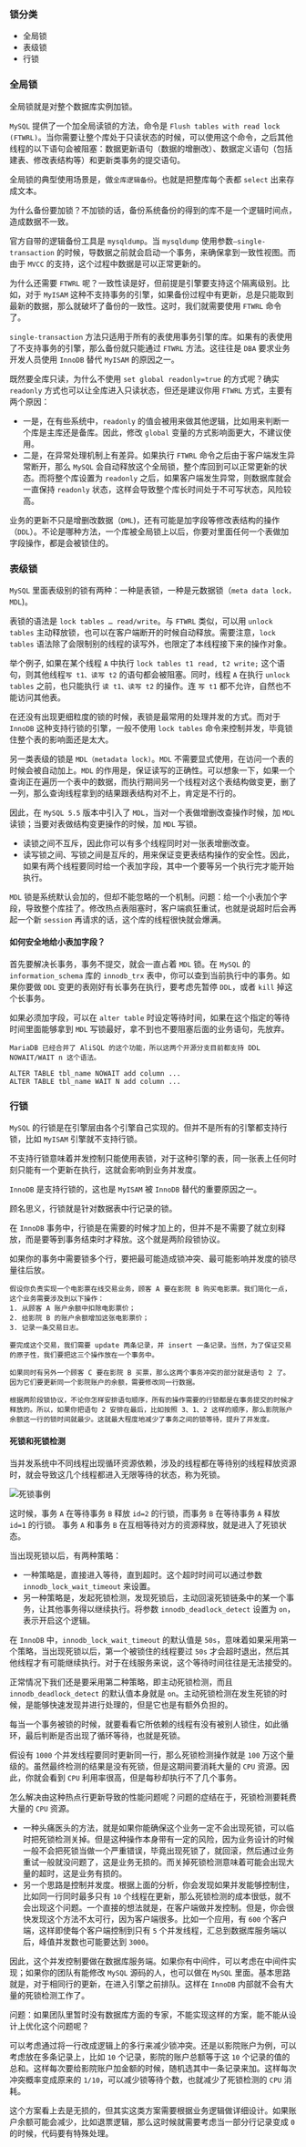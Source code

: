 ### 锁分类
- 全局锁
- 表级锁
- 行锁

### 全局锁

全局锁就是对整个数据库实例加锁。

`MySQL` 提供了一个加全局读锁的方法，命令是 `Flush tables with read lock (FTWRL)`。当你需要让整个库处于只读状态的时候，可以使用这个命令，之后其他线程的以下语句会被阻塞：数据更新语句（数据的增删改）、数据定义语句（包括建表、修改表结构等）和更新类事务的提交语句。

全局锁的典型使用场景是，做`全库逻辑备份`。也就是把整库每个表都 `select` 出来存成文本。

为什么备份要加锁？不加锁的话，备份系统备份的得到的库不是一个逻辑时间点，造成数据不一致。

官方自带的逻辑备份工具是 `mysqldump`。当 `mysqldump` 使用参数`–single-transaction` 的时候，导数据之前就会启动一个事务，来确保拿到一致性视图。而由于 `MVCC` 的支持，这个过程中数据是可以正常更新的。

为什么还需要 `FTWRL` 呢？一致性读是好，但前提是引擎要支持这个隔离级别。比如，对于 `MyISAM` 这种不支持事务的引擎，如果备份过程中有更新，总是只能取到最新的数据，那么就破坏了备份的一致性。这时，我们就需要使用 `FTWRL` 命令了。

`single-transaction` 方法只适用于所有的表使用事务引擎的库。如果有的表使用了不支持事务的引擎，那么备份就只能通过 `FTWRL` 方法。这往往是 `DBA` 要求业务开发人员使用 `InnoDB` 替代 `MyISAM` 的原因之一。


既然要全库只读，为什么不使用 `set global readonly=true` 的方式呢？确实 `readonly` 方式也可以让全库进入只读状态，但还是建议你用 `FTWRL` 方式，主要有两个原因：

- 一是，在有些系统中，`readonly` 的值会被用来做其他逻辑，比如用来判断一个库是主库还是备库。因此，修改 `global` 变量的方式影响面更大，不建议使用。
- 二是，在异常处理机制上有差异。如果执行 `FTWRL` 命令之后由于客户端发生异常断开，那么 `MySQL` 会自动释放这个全局锁，整个库回到可以正常更新的状态。而将整个库设置为 `readonly` 之后，如果客户端发生异常，则数据库就会一直保持 `readonly` 状态，这样会导致整个库长时间处于不可写状态，风险较高。

业务的更新不只是增删改数据（`DML`)，还有可能是加字段等修改表结构的操作（`DDL`）。不论是哪种方法，一个库被全局锁上以后，你要对里面任何一个表做加字段操作，都是会被锁住的。

### 表级锁

`MySQL` 里面表级别的锁有两种：一种是表锁，一种是元数据锁（`meta data lock，MDL`)。

表锁的语法是 `lock tables … read/write`。与 `FTWRL` 类似，可以用 `unlock tables` 主动释放锁，也可以在客户端断开的时候自动释放。需要注意，`lock tables` 语法除了会限制别的线程的读写外，也限定了本线程接下来的操作对象。

举个例子, 如果在某个线程 `A` 中执行 `lock tables t1 read, t2 write;` 这个语句，则其他线程`写 t1、读写 t2` 的语句都会被阻塞。同时，线程 `A` 在执行 `unlock tables` 之前，也只能执行 `读 t1、读写 t2` 的操作。连 `写 t1` 都不允许，自然也不能访问其他表。

在还没有出现更细粒度的锁的时候，表锁是最常用的处理并发的方式。而对于 `InnoDB` 这种支持行锁的引擎，一般不使用 `lock tables` 命令来控制并发，毕竟锁住整个表的影响面还是太大。

另一类表级的锁是 `MDL（metadata lock)`。`MDL` 不需要显式使用，在访问一个表的时候会被自动加上。`MDL` 的作用是，保证读写的正确性。可以想象一下，如果一个查询正在遍历一个表中的数据，而执行期间另一个线程对这个表结构做变更，删了一列，那么查询线程拿到的结果跟表结构对不上，肯定是不行的。

因此，在 `MySQL 5.5` 版本中引入了 `MDL`，当对一个表做增删改查操作时候，加 `MDL` 读锁；当要对表做结构变更操作的时候，加 `MDL` 写锁。

- 读锁之间不互斥，因此你可以有多个线程同时对一张表增删改查。
- 读写锁之间、写锁之间是互斥的，用来保证变更表结构操作的安全性。因此，如果有两个线程要同时给一个表加字段，其中一个要等另一个执行完才能开始执行。

`MDL` 锁是系统默认会加的，但却不能忽略的一个机制。问题：给一个小表加个字段，导致整个库挂了。修改热点表阻塞时，客户端疯狂重试，也就是说超时后会再起一个新 `session` 再请求的话，这个库的线程很快就会爆满。

#### 如何安全地给小表加字段？

首先要解决长事务，事务不提交，就会一直占着 `MDL` 锁。在 `MySQL` 的 `information_schema` 库的 `innodb_trx` 表中，你可以查到当前执行中的事务。如果你要做 `DDL` 变更的表刚好有长事务在执行，要考虑先暂停 `DDL`，或者 `kill` 掉这个长事务。

如果必须加字段，可以在 `alter table` 时设定等待时间，如果在这个指定的等待时间里面能够拿到 `MDL` 写锁最好，拿不到也不要阻塞后面的业务语句，先放弃。

```
MariaDB 已经合并了 AliSQL 的这个功能，所以这两个开源分支目前都支持 DDL NOWAIT/WAIT n 这个语法。

ALTER TABLE tbl_name NOWAIT add column ...
ALTER TABLE tbl_name WAIT N add column ... 
```

### 行锁

`MySQL` 的行锁是在引擎层由各个引擎自己实现的。但并不是所有的引擎都支持行锁，比如 `MyISAM` 引擎就不支持行锁。

不支持行锁意味着并发控制只能使用表锁，对于这种引擎的表，同一张表上任何时刻只能有一个更新在执行，这就会影响到业务并发度。

`InnoDB` 是支持行锁的，这也是 `MyISAM` 被 `InnoDB` 替代的重要原因之一。

顾名思义，行锁就是针对数据表中行记录的锁。

在 `InnoDB` 事务中，行锁是在需要的时候才加上的，但并不是不需要了就立刻释放，而是要等到事务结束时才释放。这个就是两阶段锁协议。

如果你的事务中需要锁多个行，要把最可能造成锁冲突、最可能影响并发度的锁尽量往后放。

```
假设你负责实现一个电影票在线交易业务，顾客 A 要在影院 B 购买电影票。我们简化一点，这个业务需要涉及到以下操作：
1. 从顾客 A 账户余额中扣除电影票价；
2. 给影院 B 的账户余额增加这张电影票价；
3. 记录一条交易日志。

要完成这个交易，我们需要 update 两条记录，并 insert 一条记录。当然，为了保证交易的原子性，我们要把这三个操作放在一个事务中。

如果同时有另外一个顾客 C 要在影院 B 买票，那么这两个事务冲突的部分就是语句 2 了。因为它们要更新同一个影院账户的余额，需要修改同一行数据。

根据两阶段锁协议，不论你怎样安排语句顺序，所有的操作需要的行锁都是在事务提交的时候才释放的。所以，如果你把语句 2 安排在最后，比如按照 3、1、2 这样的顺序，那么影院账户余额这一行的锁时间就最少。这就最大程度地减少了事务之间的锁等待，提升了并发度。

```

#### 死锁和死锁检测

当并发系统中不同线程出现循环资源依赖，涉及的线程都在等待别的线程释放资源时，就会导致这几个线程都进入无限等待的状态，称为死锁。

![死锁事例](../../Picture/死锁事例.jpeg)

这时候，事务 `A` 在等待事务 `B` 释放 `id=2` 的行锁，而事务 `B` 在等待事务 `A` 释放 `id=1` 的行锁。 事务 `A` 和事务 `B` 在互相等待对方的资源释放，就是进入了死锁状态。

当出现死锁以后，有两种策略：
- 一种策略是，直接进入等待，直到超时。这个超时时间可以通过参数 `innodb_lock_wait_timeout` 来设置。
- 另一种策略是，发起死锁检测，发现死锁后，主动回滚死锁链条中的某一个事务，让其他事务得以继续执行。将参数 `innodb_deadlock_detect` 设置为 `on`，表示开启这个逻辑。

在 `InnoDB` 中，`innodb_lock_wait_timeout` 的默认值是 `50s`，意味着如果采用第一个策略，当出现死锁以后，第一个被锁住的线程要过 `50s` 才会超时退出，然后其他线程才有可能继续执行。对于在线服务来说，这个等待时间往往是无法接受的。

正常情况下我们还是要采用第二种策略，即主动死锁检测，而且 `innodb_deadlock_detect` 的默认值本身就是 `on`。主动死锁检测在发生死锁的时候，是能够快速发现并进行处理的，但是它也是有额外负担的。

每当一个事务被锁的时候，就要看看它所依赖的线程有没有被别人锁住，如此循环，最后判断是否出现了循环等待，也就是死锁。

假设有 `1000` 个并发线程要同时更新同一行，那么死锁检测操作就是 `100` 万这个量级的。虽然最终检测的结果是没有死锁，但是这期间要消耗大量的 `CPU` 资源。因此，你就会看到 `CPU` 利用率很高，但是每秒却执行不了几个事务。

怎么解决由这种热点行更新导致的性能问题呢？问题的症结在于，死锁检测要耗费大量的 `CPU` 资源。
- 一种头痛医头的方法，就是如果你能确保这个业务一定不会出现死锁，可以临时把死锁检测关掉。但是这种操作本身带有一定的风险，因为业务设计的时候一般不会把死锁当做一个严重错误，毕竟出现死锁了，就回滚，然后通过业务重试一般就没问题了，这是业务无损的。而关掉死锁检测意味着可能会出现大量的超时，这是业务有损的。
- 另一个思路是控制并发度。根据上面的分析，你会发现如果并发能够控制住，比如同一行同时最多只有 `10` 个线程在更新，那么死锁检测的成本很低，就不会出现这个问题。一个直接的想法就是，在客户端做并发控制。但是，你会很快发现这个方法不太可行，因为客户端很多。比如一个应用，有 `600` 个客户端，这样即使每个客户端控制到只有 `5` 个并发线程，汇总到数据库服务端以后，峰值并发数也可能要达到 `3000`。

因此，这个并发控制要做在数据库服务端。如果你有中间件，可以考虑在中间件实现；如果你的团队有能修改 `MySQL` 源码的人，也可以做在 `MySQL` 里面。基本思路就是，对于相同行的更新，在进入引擎之前排队。这样在 `InnoDB` 内部就不会有大量的死锁检测工作了。

问题：如果团队里暂时没有数据库方面的专家，不能实现这样的方案，能不能从设计上优化这个问题呢？

可以考虑通过将一行改成逻辑上的多行来减少锁冲突。还是以影院账户为例，可以考虑放在多条记录上，比如 `10` 个记录，影院的账户总额等于这 `10` 个记录的值的总和。这样每次要给影院账户加金额的时候，随机选其中一条记录来加。这样每次冲突概率变成原来的 `1/10`，可以减少锁等待个数，也就减少了死锁检测的 `CPU` 消耗。

这个方案看上去是无损的，但其实这类方案需要根据业务逻辑做详细设计。如果账户余额可能会减少，比如退票逻辑，那么这时候就需要考虑当一部分行记录变成 `0` 的时候，代码要有特殊处理。